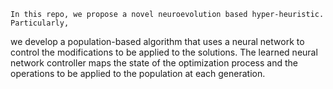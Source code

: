 	In this repo, we propose a novel neuroevolution based hyper-heuristic. Particularly, 
  we develop a population-based algorithm that uses a neural network to control the 
  modifications to be applied to the solutions.	The learned neural network controller 
  maps the state of the optimization process and the operations to be applied to the 
  population at each generation.
